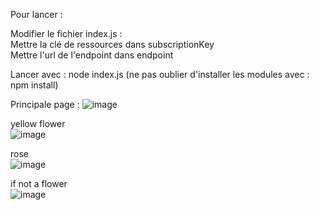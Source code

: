 Pour lancer :

Modifier le fichier index.js :   
Mettre la clé de ressources dans subscriptionKey  
Mettre l'url de l'endpoint dans endpoint  

Lancer avec : node index.js (ne pas oublier d'installer les modules avec : npm install)  

Principale page :
![image](https://github.com/user-attachments/assets/9e2ce2e8-080a-4aea-b958-e238047e79cb)

yellow flower  
![image](https://github.com/user-attachments/assets/8b00d1e9-eb1f-4df6-8695-f234c2e72691)

rose  
![image](https://github.com/user-attachments/assets/54ba5a79-087a-4006-ae3f-c839b9510b93)

if not a flower  
![image](https://github.com/user-attachments/assets/5f6116ae-32ec-45f5-bdfb-d83957e25ce5)
